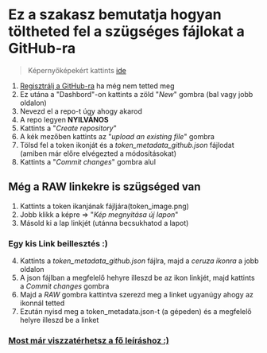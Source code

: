 # Ez a szakasz bemutatja hogyan töltheted fel a szügséges fájlokat a GitHub-ra
> Képernyőképekért kattints [ide](./upload_to_github.pdf)

1. [Regisztrálj a GitHub-ra](https://github.com/signup?ref_cta=Sign+up&ref_loc=header+logged+out&ref_page=%2F&source=header-home) ha még nem tetted meg
2. Ez utána a "Dashbord"-on kattints a zöld "*New*" gombra (bal vagy jobb oldalon)
3. Nevezd el a repo-t úgy ahogy akarod
4. A repo legyen **NYILVÁNOS**
5. Kattints a "*Create repository*"
6. A kék mezőben kattints az "*upload an existing file*" gombra
7. Tölsd fel a token ikonját és a *token_metadata_github.json* fájlodat (amiben már előre elvégezted a módosításokat)
8. Kattints a "*Commit changes*" gombra alul

## Még a RAW linkekre is szügséged van
1. Kattints a token ikanjának fájljára(token_image.png)
2. Jobb klikk a képre => "*Kép megnyitása új lapon*"
3. Másold ki a lap linkjét (utánna becsukhatod a lapot)
   
### Egy kis Link beillesztés :)

4. Kattints a *token_metadata_github.json* fájlra, majd a *ceruza ikonra* a jobb oldalon
5. A json fájlban a megfelelő hehyre illeszd be az ikon linkjét, majd kattints a *Commit changes* gombra
6. Majd a *RAW* gombra kattintva szerezd meg a linket ugyanúgy ahogy az ikonnál tetted
7. Ezután nyisd meg a token_metadata.json-t (a gépeden) és a megfelelő helyre illeszd be a linket

### [Most már viszzatérhetsz a fő leíráshoz :)](/README.md)

<br><br>
